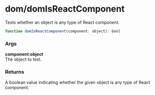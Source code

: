 dom/domIsReactComponent
=======================
Tests whether an object is any type of React component.

```js
function domIsReactComponent(component: object): bool
```

### Args

**component:object**  
The object to test.


### Returns
A boolean value indicating whether the given object is any type of React component.
